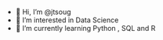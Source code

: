 - 👋 Hi, I’m @jtsoug
- 👀 I’m interested in Data Science
- 🌱 I’m currently learning Python , SQL and R

<!---
jtsoug/jtsoug is a ✨ special ✨ repository because its `README.md` (this file) appears on your GitHub profile.
You can click the Preview link to take a look at your changes.
--->
